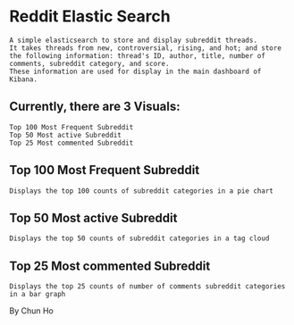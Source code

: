 # Reddit Elastic Search

	A simple elasticsearch to store and display subreddit threads.
	It takes threads from new, controversial, rising, and hot; and store the following information: thread's ID, author, title, number of comments, subreddit category, and score.
	These information are used for display in the main dashboard of Kibana.

## Currently, there are 3 Visuals:

	Top 100 Most Frequent Subreddit
	Top 50 Most active Subreddit
	Top 25 Most commented Subreddit

## Top 100 Most Frequent Subreddit

	Displays the top 100 counts of subreddit categories in a pie chart

## Top 50 Most active Subreddit
	
	Displays the top 50 counts of subreddit categories in a tag cloud

## Top 25 Most commented Subreddit

	Displays the top 25 counts of number of comments subreddit categories in a bar graph


By Chun Ho
